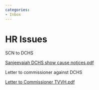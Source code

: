 ```yaml
---
categories:
- Inbox
---
```

# HR Issues

SCN to DCHS

[Sanjeevaiah DCHS show cause notices.pdf](../files/97ae1685-3e43-4a15-990b-7cfead33f7d1.pdf)

Letter to commissioner against DCHS

[Letter to Commissioner TVVH.pdf](../files/f6c6f441-e92b-4654-bd5e-9f1bc296a1f9.pdf)